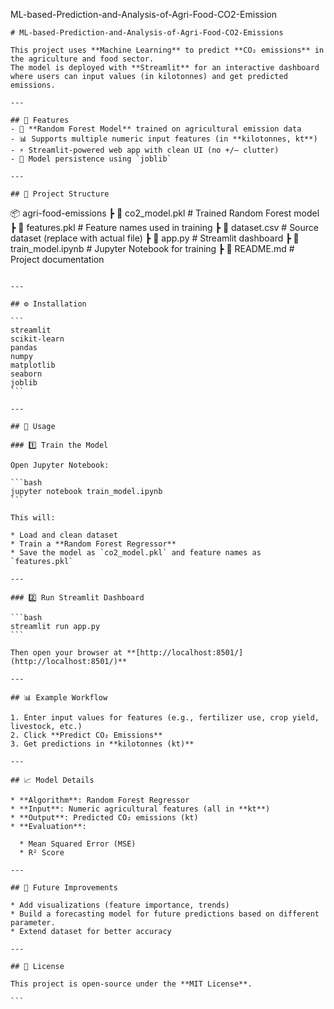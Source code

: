 ML-based-Prediction-and-Analysis-of-Agri-Food-CO2-Emission
```
# ML-based-Prediction-and-Analysis-of-Agri-Food-CO2-Emissions

This project uses **Machine Learning** to predict **CO₂ emissions** in the agriculture and food sector.  
The model is deployed with **Streamlit** for an interactive dashboard where users can input values (in kilotonnes) and get predicted emissions.  

---

## 📌 Features  
- 🧠 **Random Forest Model** trained on agricultural emission data  
- 📊 Supports multiple numeric input features (in **kilotonnes, kt**)  
- ⚡ Streamlit-powered web app with clean UI (no +/– clutter)  
- 💾 Model persistence using `joblib`  

---

## 📂 Project Structure  

```

📦 agri-food-emissions
┣ 📜 co2_model.pkl          # Trained Random Forest model
┣ 📜 features.pkl           # Feature names used in training
┣ 📜 dataset.csv            # Source dataset (replace with actual file)
┣ 📜 app.py                 # Streamlit dashboard
┣ 📜 train_model.ipynb      # Jupyter Notebook for training
┣ 📜 README.md              # Project documentation

````

---

## ⚙️ Installation

```
streamlit
scikit-learn
pandas
numpy
matplotlib
seaborn
joblib
```

---

## 🚀 Usage

### 1️⃣ Train the Model

Open Jupyter Notebook:

```bash
jupyter notebook train_model.ipynb
```

This will:

* Load and clean dataset
* Train a **Random Forest Regressor**
* Save the model as `co2_model.pkl` and feature names as `features.pkl`

---

### 2️⃣ Run Streamlit Dashboard

```bash
streamlit run app.py
```

Then open your browser at **[http://localhost:8501/](http://localhost:8501/)**

---

## 📊 Example Workflow

1. Enter input values for features (e.g., fertilizer use, crop yield, livestock, etc.)
2. Click **Predict CO₂ Emissions**
3. Get predictions in **kilotonnes (kt)**

---

## 📈 Model Details

* **Algorithm**: Random Forest Regressor
* **Input**: Numeric agricultural features (all in **kt**)
* **Output**: Predicted CO₂ emissions (kt)
* **Evaluation**:

  * Mean Squared Error (MSE)
  * R² Score

---

## 🔮 Future Improvements

* Add visualizations (feature importance, trends)
* Build a forecasting model for future predictions based on different parameter.
* Extend dataset for better accuracy

---

## 📜 License

This project is open-source under the **MIT License**.

```
